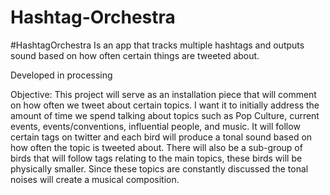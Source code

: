 Hashtag-Orchestra
=================

#HashtagOrchestra Is an app that tracks multiple hashtags and outputs sound based on how often certain things are tweeted about.

Developed in processing

Objective:
This project will serve as an installation piece that will comment on how often we tweet about certain topics. I want it to initially address the amount of time we spend talking about topics such as Pop Culture, current events, events/conventions, influential people, and music. It will follow certain tags on twitter and each bird will produce a tonal sound based on how often the topic is tweeted about. There will also be a sub-group of birds that will follow tags relating to the main topics, these birds will be physically smaller. Since these topics are constantly discussed the tonal noises will create a musical composition.

